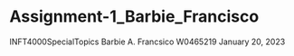 # Assignment-1_Barbie_Francisco
INFT4000SpecialTopics
Barbie A. Francsico
W0465219
January 20, 2023
